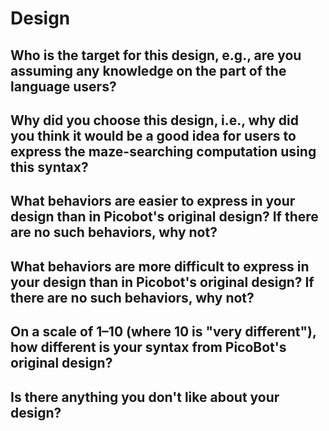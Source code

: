 # Design

## Who is the target for this design, e.g., are you assuming any knowledge on the part of the language users?

## Why did you choose this design, i.e., why did you think it would be a good idea for users to express the maze-searching computation using this syntax?

## What behaviors are easier to express in your design than in Picobot's original design?  If there are no such behaviors, why not?

## What behaviors are more difficult to express in your design than in Picobot's original design? If there are no such behaviors, why not?

## On a scale of 1–10 (where 10 is "very different"), how different is your syntax from PicoBot's original design?

## Is there anything you don't like about your design?
